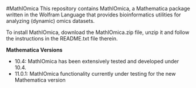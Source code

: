 #MathIOmica
This repository contains MathIOmica, a Mathematica package written in the Wolfram Language that provides bioinformatics utilities for analyzing (dynamic) omics datasets.

To install MathIOmica, download the MathIOmica.zip file, unzip it and follow the instructions in the README.txt file therein.

**Mathematica Versions**
* 10.4: MathIOmica has been extensively tested and developed under 10.4.
* 11.0.1: MathIOmica functionality currently under testing for the new Mathematica version
